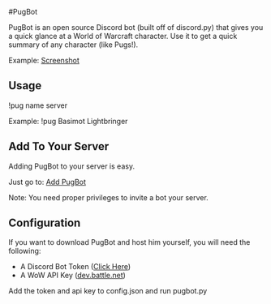 #PugBot

PugBot is an open source Discord bot (built off of discord.py) that gives you a quick glance at a World of Warcraft character. Use it to get a quick summary of any character (like Pugs!).

Example: [Screenshot](https://i.gyazo.com/2be324f099431ebf04e8914a50b98091.png)

## Usage
!pug name server

Example:
!pug Basimot Lightbringer


## Add To Your Server
Adding PugBot to your server is easy.
 
Just go to: [Add PugBot](https://discordapp.com/oauth2/authorize?client_id=252939680465682433&scope=bot&permissions=0)

Note: You need proper privileges to invite a bot your server. 


## Configuration
If you want to download PugBot and host him yourself, you will need the following:

+ A Discord Bot Token ([Click Here](https://discordapp.com/developers/applications/))
+ A WoW API Key ([dev.battle.net](https://dev.battle.net))

Add the token and api key to config.json and run pugbot.py



